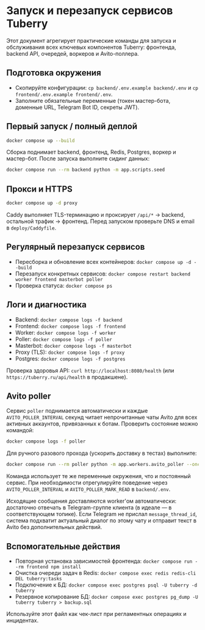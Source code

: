 # Запуск и перезапуск сервисов Tuberry

Этот документ агрегирует практические команды для запуска и обслуживания всех ключевых компонентов Tuberry: фронтенда, backend API, очередей, воркеров и Avito-поллера.

## Подготовка окружения
- Скопируйте конфигурации: `cp backend/.env.example backend/.env` и `cp frontend/.env.example frontend/.env`.
- Заполните обязательные переменные (токен мастер-бота, доменные URL, Telegram Bot ID, секреты JWT).

## Первый запуск / полный деплой
```bash
docker compose up --build
```
Сборка поднимает backend, фронтенд, Redis, Postgres, воркер и мастер-бот. После запуска выполните сидинг данных:
```bash
docker compose run --rm backend python -m app.scripts.seed
```

## Прокси и HTTPS
```bash
docker compose up -d proxy
```
Caddy выполняет TLS-терминацию и проксирует `/api/*` → backend, остальной трафик → фронтенд. Перед запуском проверьте DNS и email в `deploy/Caddyfile`.

## Регулярный перезапуск сервисов
- Пересборка и обновление всех контейнеров: `docker compose up -d --build`
- Перезапуск конкретных сервисов: `docker compose restart backend worker frontend masterbot poller`
- Проверка статуса: `docker compose ps`

## Логи и диагностика
- Backend: `docker compose logs -f backend`
- Frontend: `docker compose logs -f frontend`
- Worker: `docker compose logs -f worker`
- Poller: `docker compose logs -f poller`
- Masterbot: `docker compose logs -f masterbot`
- Proxy (TLS): `docker compose logs -f proxy`
- Postgres: `docker compose logs -f postgres`

Проверка здоровья API: `curl http://localhost:8080/health` (или `https://tuberry.ru/api/health` в продакшене).

## Avito poller
Сервис `poller` поднимается автоматически и каждые `AVITO_POLLER_INTERVAL` секунд читает непрочитанные чаты Avito для всех активных аккаунтов, привязанных к ботам. Проверить состояние можно командой:
```bash
docker compose logs -f poller
```

Для ручного разового прохода (ускорить доставку в тестах) выполните:
```bash
docker compose run --rm poller python -m app.workers.avito_poller --once
```
Команда использует те же переменные окружения, что и постоянный сервис. При необходимости отрегулируйте поведение через `AVITO_POLLER_INTERVAL` и `AVITO_POLLER_MARK_READ` в `backend/.env`.

Исходящие сообщения доставляются worker'ом автоматически: достаточно отвечать в Telegram-группе клиента (в идеале — в соответствующем топике). Если Telegram не прислал `message_thread_id`, система подхватит актуальный диалог по этому чату и отправит текст в Avito без дополнительных действий.

## Вспомогательные действия
- Повторная установка зависимостей фронтенда: `docker compose run --rm frontend npm install`
- Очистка очереди задач в Redis: `docker compose exec redis redis-cli DEL tuberry:tasks`
- Подключение к БД: `docker compose exec postgres psql -U tuberry -d tuberry`
- Резервное копирование БД: `docker compose exec postgres pg_dump -U tuberry tuberry > backup.sql`

Используйте этот файл как чек-лист при регламентных операциях и инцидентах.
